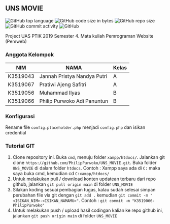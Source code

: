 ## UNS MOVIE
![GitHub top language](https://img.shields.io/github/languages/top/PhilipPurwoko/UNS_MOVIE)
![GitHub code size in bytes](https://img.shields.io/github/languages/code-size/PhilipPurwoko/UNS_MOVIE)
![GitHub repo size](https://img.shields.io/github/repo-size/PhilipPurwoko/UNS_MOVIE)
![GitHub commit activity](https://img.shields.io/github/commit-activity/m/PhilipPurwoko/UNS_MOVIE)
![GitHub](https://img.shields.io/github/license/PhilipPurwoko/UNS_MOVIE)

Project UAS PTIK 2019 Semester 4. Mata kuliah Pemrograman Website (Pemweb)

### Anggota Kelompok

| NIM      | NAMA                        | Kelas    |
|----------|-----------------------------|----------|
| K3519043 | Jannah Pristya Nandya Putri |    A     |
| K3519067 | Pratiwi Ajeng Safitri       |    A     |
| K3519056 | Muhammad Ilyas              |    B     |
| K3519066 | Philip Purwoko Adi Panuntun |    B     |

### Konfigurasi
Rename file `config.placeholder.php` menjadi `config.php` dan isikan credential

### Tutorial GIT
1. Clone repository ini. Buka `cmd`, menuju folder `xampp/htdocs/`. Jalankan git clone `https://github.com/PhilipPurwoko/UNS_MOVIE.git`. Buka folder `UNS_MOVIE` di dalam folder `htdocs`. Contoh : Xampp saya ada di `C:` maka saya buka cmd, kemudian cd `C:xampp/htdocs/`
2. Untuk melakukan pull / download konten updatean terbaru dari repo github, jalankan `git pull origin main` di folder `UNS_MOVIE`
3. Silakan koding sesuai pembagian tugas, kalau sudah selesai simpan perubahan file via git dengan `git add .` kemudian `git commit -m "<ISIKAN_NIM>-<ISIKAN_NAMAMU>"`. Contoh : `git commit -m "K3519066-PhilipPurwoko"`
4. Untuk melakukan push / upload hasil codingan kalian ke repo github ini, jalankan `git push origin main`  di folder `UNS_MOVIE`
